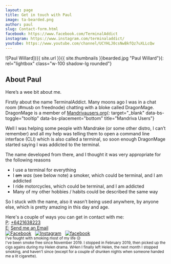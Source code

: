 ```yaml
---
layout: page
title: Get in touch with Paul
image: ta-bearded.png
author: paul
slug: Contact-form.html
facebook: https://www.facebook.com/TerminalAddict
instagram: https://www.instagram.com/terminaladdict/
youtube: https://www.youtube.com/channel/UCYHLJ0csNwBkfQz7uXLLcQw
---
```


<div class="row rounded border bg-white">
<div class="col-md-3" markdown="1">
![Paul Willard]({{ site.url }}{{ site.thumbnails }}bearded.jpg "Paul Willard"){: rel="lightbox" class="w-100 shadow-lg rounded"}
</div>
<div class="col-md-9" markdown="1">

## About Paul
Here’s a wee bit about me.

Firstly about the name TerminalAddict. Many moons ago I was in a chat room (#musb on freednode) chatting with a bloke called DragonMage. DragonMage is a member of [Mandrivausers.org](http://mandrivausers.org){: target="_blank" data-bs-toggle="tooltip" data-bs-placement="bottom" title="Mandriva Users"}

Well I was helping some people with Mandrake (or some other distro, I can’t remember) and all my help was telling them to open a command line interface (CLI) which is also called a terminal, so soon enough DragonMage started saying I was addicted to the terminal.

The name developed from there, and I thought it was very appropriate for the following reasons
* I use a terminal for everything
* I <del>am</del> <em>was</em> (see below note) a smoker, which could be terminal, and I am addicted
* I ride motorcycles, which could be terminal, and I am addicted
* Many of my other hobbies / habits could be described the same way

So I stuck with the name, also it wasn’t being used anywhere, by anyone else, which is pretty amazing in this day and age.

Here's a couple of ways you can get in contact with me:  
<abbr title="Phone">P:</abbr> <a href="tel:+6421638223" data-bs-toggle="tooltip" title="Phone me" data-bs-placement="bottom">+6421638223</a><br />
<abbr title="Email">E:</abbr> <a data-mail="paul" href="#" data-bs-toggle="tooltip" title="Email me" data-bs-placement="bottom">Send me an Email</a><br />
<a href="{{ page.facebook }}" target="_blank" data-bs-toggle="tooltip" data-bs-placement="bottom" title="Facebook"><img alt="Facebook" src="{{ site.url }}/assets/images/icons/social_coloured/021-facebook.svg" class="svg48" /></a>
&nbsp; <a href="{{ page.instagram }}" target="_blank" data-bs-toggle="tooltip" data-bs-placement="bottom" title="Instagram"><img alt="Instagram" src="{{ site.url }}/assets/images/icons/social_coloured/025-instagram.svg" class="svg48" /></a>
&nbsp; <a href="{{ page.youtube }}" target="_blank" data-bs-toggle="tooltip" data-bs-placement="bottom" title="Youtube"><img alt="facebook" src="{{ site.url }}/assets/images/icons/social_coloured/011-youtube.svg" class="svg48" /></a>
<br />
<small>I've fought with smoking most of my life 😥 <br />
I've been smoke free since November 2019. I stopped in February 2019, then picked up the cigs agains during my Helen drama. WHen I finally left Helen, the next month I stopped smoking, and haven't since (except for a couple of drunken nights when someone handed me a lit cigarette).</small>
</div>
</div>
